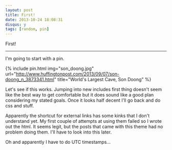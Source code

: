 ```yaml
---
layout: post
title: First!
date: 2013-10-24 18:08:31
disqus: y
tags: [random, pin]
---
```


First!

---

I'm going to start with a pin. <br />

{% include pin.html img="son_doong.jpg" url="http://www.huffingtonpost.com/2013/09/07/son-doong_n_3873341.html" title="World's Largest Cave, Son Doong" %}

Let's see if this works.  Jumping into new includes first thing doesn't seem like the best way to get comfortable but it does sound like a good plan considering my stated goals.  Once it looks half decent I'll go back and do css and stuff.

Apparently the shortcut for external links has some kinks that I don't understand yet. My first couple of attempts at using them failed so I wrote out the html.  It seems legit, but the posts that came with this theme had no problem doing them.  I'll have to look into this later.

Oh and apparently I have to do UTC timestamps...

